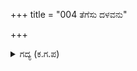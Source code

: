 +++
title = "004 ತೆಗೆಸು ದಳವನು"

+++

<details><summary>ಗದ್ಯ (ಕ.ಗ.ಪ) </summary>

4. "ಸೈನ್ಯವನ್ನು ಹಿಂತೆಗೆದುಕೊ ಸಾಕು. ನೀನು ನಮ್ಮನ್ನು ಸುಮ್ಮನೆ ಹೊಗಳುತ್ತಿರುವೆ. ಈ ಯುದ್ಧದಲ್ಲಿ ಶತ್ರುಗಳ ಏಳು ಅಕ್ಷೋಹಿಣೀ ಸೇನೆ ನಾಶವಾಗಿದೆ. ಭೀಮ-ಪಾರ್ಥರು ಹಿಂದು ಮುಂದು ನೋಡದೆ ಶತ್ರುಗಳನ್ನು ಇರಿದರು. ಜಗತ್ತಿನಲ್ಲಿ ಅದ್ಭುತ ವೀರರಿವರು" ಎಂದು ಶ್ರೀಕೃಷ್ಣನು ಭೀರ್ಮಾರ್ಜುನರನ್ನು ಮೆಚ್ಚಿ ನುಡಿದನು.
</details>
